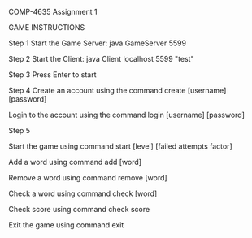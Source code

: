 COMP-4635 Assignment 1

GAME INSTRUCTIONS

Step 1
Start the Game Server: java GameServer 5599

Step 2
Start the Client: java Client localhost 5599 "test"

Step 3
Press Enter to start

Step 4
Create an account using the command create [username] [password]

Login to the account using the command login [username] [password]

Step 5

Start the game using command start [level] [failed attempts factor]

Add a word using command add [word]

Remove a word using command remove [word]

Check a word using command check [word]

Check score using command check score

Exit the game using command exit
